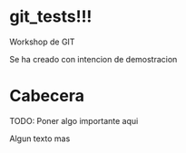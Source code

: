 git_tests!!!
=========

Workshop de GIT

Se ha creado con intencion de demostracion

Cabecera
=========

TODO: Poner algo importante aqui


Algun texto mas
